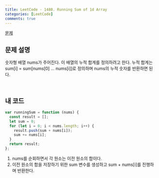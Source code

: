 ```yaml
---
title: LeetCode - 1480. Running Sum of 1d Array
categories: [LeetCode]
comments: true
---
```


[문제](https://leetcode.com/problems/running-sum-of-1d-array/)

## 문제 설명

숫자형 배열 nums가 주어진다. 이 배열의 누적 합계를 정의하려고 한다. 누적 합계는 sum[i] = sum[nums[0] ... nums[i]]로 정의하며 nums의 누적 숫자를 반환하면 된다.

<br>

## 내 코드

```js
var runningSum = function (nums) {
  const result = [];
  let sum = 0;
  for (let i = 0; i < nums.length; i++) {
    result.push(sum + nums[i]);
    sum += nums[i];
  }
  return result;
};
```

1. nums를 순회하면서 각 원소는 이전 원소의 합이다.
2. 이전 원소의 합을 저장하기 위한 sum 변수를 생성하고 sum + nums[i]를 진행하며 반환한다.
